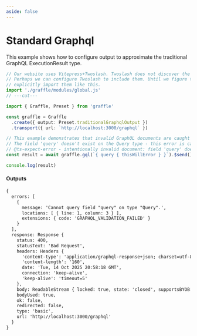 ```yaml
---
aside: false
---
```


# Standard Graphql

This example shows how to configure output to approximate the traditional GraphQL ExecutionResult type.

<!-- dprint-ignore-start -->
```ts twoslash
// Our website uses Vitepress+Twoslash. Twoslash does not discover the generated Graffle modules.
// Perhaps we can configure Twoslash to include them. Until we figure that out, we have to
// explicitly import them like this.
import './graffle/modules/global.js'
// ---cut---

import { Graffle, Preset } from 'graffle'

const graffle = Graffle
  .create({ output: Preset.traditionalGraphqlOutput })
  .transport({ url: `http://localhost:3000/graphql` })

// This example demonstrates that invalid GraphQL documents are caught statically at compile-time.
// The field 'query' doesn't exist on the Query type - this error is caught before runtime.
// @ts-expect-error - intentionally invalid document: field 'query' doesn't exist on Query type
const result = await graffle.gql(`{ query { thisWillError } }`).$send()

console.log(result)
```
<!-- dprint-ignore-end -->

#### Outputs

<!-- dprint-ignore-start -->
```txt
{
  errors: [
    {
      message: 'Cannot query field "query" on type "Query".',
      locations: [ { line: 1, column: 3 } ],
      extensions: { code: 'GRAPHQL_VALIDATION_FAILED' }
    }
  ],
  response: Response {
    status: 400,
    statusText: 'Bad Request',
    headers: Headers {
      'content-type': 'application/graphql-response+json; charset=utf-8',
      'content-length': '160',
      date: 'Tue, 14 Oct 2025 20:58:18 GMT',
      connection: 'keep-alive',
      'keep-alive': 'timeout=5'
    },
    body: ReadableStream { locked: true, state: 'closed', supportsBYOB: true },
    bodyUsed: true,
    ok: false,
    redirected: false,
    type: 'basic',
    url: 'http://localhost:3000/graphql'
  }
}
```
<!-- dprint-ignore-end -->
